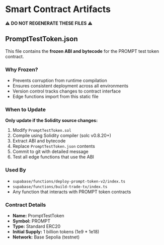 # Smart Contract Artifacts

⚠️ **DO NOT REGENERATE THESE FILES** ⚠️

## PromptTestToken.json

This file contains the **frozen ABI and bytecode** for the PROMPT test token contract.

### Why Frozen?

- Prevents corruption from runtime compilation
- Ensures consistent deployment across all environments
- Version control tracks changes to contract interface
- Edge functions import from this static file

### When to Update

**Only update if the Solidity source changes:**

1. Modify `PromptTestToken.sol`
2. Compile using Solidity compiler (solc v0.8.20+)
3. Extract ABI and bytecode
4. Replace `PromptTestToken.json` contents
5. Commit to git with detailed message
6. Test all edge functions that use the ABI

### Used By

- `supabase/functions/deploy-prompt-token-v2/index.ts`
- `supabase/functions/build-trade-tx/index.ts`
- Any function that interacts with PROMPT token contracts

### Contract Details

- **Name:** PromptTestToken
- **Symbol:** PROMPT
- **Type:** Standard ERC20
- **Initial Supply:** 1 billion tokens (1e9 * 1e18)
- **Network:** Base Sepolia (testnet)
